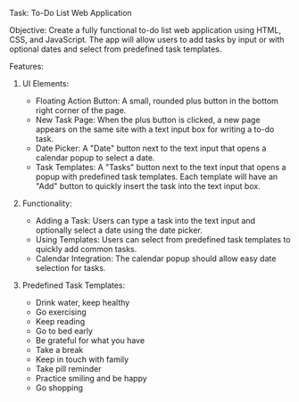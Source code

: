 Task: To-Do List Web Application

Objective: Create a fully functional to-do list web application using HTML, CSS, and JavaScript. The app will allow users to add tasks by input or with optional dates and select from predefined task templates.

Features:

1. UI Elements:
   - Floating Action Button: A small, rounded plus button in the bottom right corner of the page.
   - New Task Page: When the plus button is clicked, a new page appears on the same site with a text input box for writing a to-do task.
   - Date Picker: A "Date" button next to the text input that opens a calendar popup to select a date.
   - Task Templates: A "Tasks" button next to the text input that opens a popup with predefined task templates. Each template will have an "Add" button to quickly insert the task into the text input box.

2. Functionality:
   - Adding a Task: Users can type a task into the text input and optionally select a date using the date picker.
   - Using Templates: Users can select from predefined task templates to quickly add common tasks.
   - Calendar Integration: The calendar popup should allow easy date selection for tasks.

3. Predefined Task Templates:
   - Drink water, keep healthy
   - Go exercising
   - Keep reading
   - Go to bed early
   - Be grateful for what you have
   - Take a break
   - Keep in touch with family
   - Take pill reminder
   - Practice smiling and be happy
   - Go shopping
